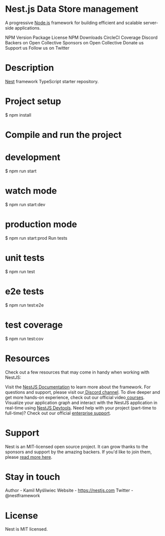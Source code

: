 # Nest.js Data Store management
A progressive [Node.js](https://nodejs.org/en) framework for building efficient and scalable server-side applications.

NPM Version Package License NPM Downloads CircleCI Coverage Discord Backers on Open Collective Sponsors on Open Collective Donate us Support us Follow us on Twitter

# Description
[Nest](https://github.com/nestjs/nest) framework TypeScript starter repository.

# Project setup

$ npm install
# Compile and run the project

# development
$ npm run start

# watch mode
$ npm run start:dev

# production mode
$ npm run start:prod
Run tests
# unit tests
$ npm run test

# e2e tests
$ npm run test:e2e

# test coverage
$ npm run test:cov

# Resources
Check out a few resources that may come in handy when working with NestJS:

Visit the [NestJS Documentation](https://docs.nestjs.com/) to learn more about the framework.
For questions and support, please visit our[ Discord channel](https://discord.com/invite/G7Qnnhy).
To dive deeper and get more hands-on experience, check out our official video[ courses](https://courses.nestjs.com/).
Visualize your application graph and interact with the NestJS application in real-time using [NestJS Devtools](https://devtools.nestjs.com/).
Need help with your project (part-time to full-time)? Check out our official [enterprise support](https://enterprise.nestjs.com/).


# Support
Nest is an MIT-licensed open source project. It can grow thanks to the sponsors and support by the amazing backers. If you'd like to join them, please [read more here](https://docs.nestjs.com/support).

# Stay in touch
Author - Kamil Myśliwiec
Website - https://nestjs.com
Twitter - @nestframework
# License
Nest is MIT licensed.
